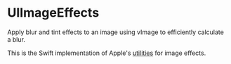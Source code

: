# UIImageEffects
Apply blur and tint effects to an image using vImage to efficiently calculate a blur.

This is the Swift implementation of Apple's [utilities](https://developer.apple.com/library/content/samplecode/UIImageEffects/Listings/UIImageEffects_UIImageEffects_h.html) for image effects.